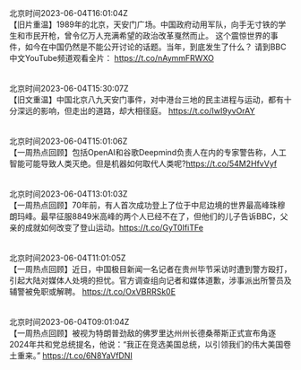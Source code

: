 北京时间2023-06-04T16:01:04Z<br>【旧片重温】1989年的北京，天安门广场。中国政府动用军队，向手无寸铁的学生和市民开枪，曾令亿万人充满希望的政治改革戛然而止。 这个震惊世界的事件，如今在中国仍然是不能公开讨论的话题。当年，到底发生了什么？
请到BBC中文YouTube频道观看全片：
https://t.co/nAymmFRWXO<br><br><br>北京时间2023-06-04T15:30:07Z<br>【旧文重温】中国北京八九天安门事件，对中港台三地的民主进程与运动，都有十分深远的影响，但走出的道路，却大相径庭。
https://t.co/IwI9yvOrAY<br><br><br>北京时间2023-06-04T15:01:06Z<br>【一周热点回顾】包括OpenAI和谷歌Deepmind负责人在内的专家警告称，人工智能可能导致人类灭绝。但是机器如何取代人类呢?https://t.co/54M2HfvVyf<br><br><br>北京时间2023-06-04T13:01:03Z<br>【一周热点回顾】70年前，有人首次成功登上了位于中尼边境的世界最高峰珠穆朗玛峰。最早征服8849米高峰的两个人已经不在了，但他们的儿子告诉BBC，父亲的成就如何改变了登山运动。https://t.co/GyT0IfiTFe<br><br><br>北京时间2023-06-04T11:01:05Z<br>【一周热点回顾】近日，中国极目新闻一名记者在贵州毕节采访时遭到警方殴打，引起大陆对媒体人处境的担忧。官方调查组向记者和媒体道歉，涉事派出所警员及辅警被免职或解聘。
https://t.co/OxVBRRSk0E<br><br><br>北京时间2023-06-04T09:01:04Z<br>【一周热点回顾】被视为特朗普劲敌的佛罗里达州州长德桑蒂斯正式宣布角逐2024年共和党总统提名，他说：“我正在竞选美国总统，以引领我们的伟大美国卷土重来。”
https://t.co/6N8YaVfDNI<br><br><br>